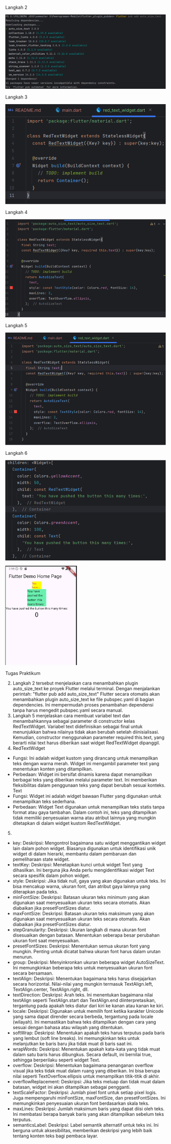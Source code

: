 
Langkah 2

![img.png](img.png)

Langkah 3

![img_1.png](img_1.png)

Langkah 4

![img_2.png](img_2.png)

Langkah 5

![img_3.png](img_3.png)

Langkah 6

![img_4.png](img_4.png)

![img_5.png](img_5.png)

Tugas Praktikum

2. Langkah 2 tersebut menjelaskan cara menambahkan plugin auto_size_text ke proyek Flutter melalui terminal. Dengan menjalankan perintah:
   "flutter pub add auto_size_text" Flutter secara otomatis akan menambahkan plugin auto_size_text ke file pubspec.yaml di bagian dependencies. Ini mempermudah proses penambahan dependensi tanpa harus mengedit pubspec.yaml secara manual.
3. Langkah 5 menjelaskan cara membuat variabel text dan menambahkannya sebagai parameter di constructor kelas RedTextWidget. Variabel text didefinisikan sebagai final untuk menunjukkan bahwa nilainya tidak akan berubah setelah diinisialisasi. 
Kemudian, constructor menggunakan parameter required this.text, yang berarti nilai text harus diberikan saat widget RedTextWidget dipanggil.
4. RedTextWidget
- Fungsi: Ini adalah widget kustom yang dirancang untuk menampilkan teks dengan warna merah. Widget ini mengambil parameter text yang menentukan konten yang ditampilkan.
- Perbedaan: Widget ini bersifat dinamis karena dapat menampilkan berbagai teks yang diberikan melalui parameter text. Ini memberikan fleksibilitas dalam penggunaan teks yang dapat berubah sesuai konteks.
Text
- Fungsi: Widget ini adalah widget bawaan Flutter yang digunakan untuk menampilkan teks sederhana.
- Perbedaan: Widget Text digunakan untuk menampilkan teks statis tanpa format atau gaya tambahan. Dalam contoh ini, teks yang ditampilkan tidak memiliki penyesuaian warna atau atribut lainnya yang mungkin ditetapkan di dalam widget kustom RedTextWidget.
5. 
- key:
Deskripsi: Mengontrol bagaimana satu widget menggantikan widget lain dalam pohon widget. Biasanya digunakan untuk identifikasi unik widget di dalam hierarki, membantu dalam pembaruan dan pemeliharaan state widget.
- textKey:
Deskripsi: Menetapkan kunci untuk widget Text yang dihasilkan. Ini berguna jika Anda perlu mengidentifikasi widget Text secara spesifik dalam pohon widget.
- style:
Deskripsi: Jika tidak null, gaya yang akan digunakan untuk teks. Ini bisa mencakup warna, ukuran font, dan atribut gaya lainnya yang diterapkan pada teks.
- minFontSize:
Deskripsi: Batasan ukuran teks minimum yang akan digunakan saat menyesuaikan ukuran teks secara otomatis. Akan diabaikan jika presetFontSizes diatur.
- maxFontSize:
Deskripsi: Batasan ukuran teks maksimum yang akan digunakan saat menyesuaikan ukuran teks secara otomatis. Akan diabaikan jika presetFontSizes diatur.
- stepGranularity:
Deskripsi: Ukuran langkah di mana ukuran font disesuaikan dengan batasan. Menentukan seberapa besar perubahan ukuran font saat menyesuaikan.
- presetFontSizes:
Deskripsi: Menentukan semua ukuran font yang mungkin. Penting untuk dicatat bahwa ukuran font harus dalam urutan menurun.
- group:
Deskripsi: Menyinkronkan ukuran beberapa widget AutoSizeText. Ini memungkinkan beberapa teks untuk menyesuaikan ukuran font secara bersamaan.
- textAlign:
Deskripsi: Menentukan bagaimana teks harus disejajarkan secara horizontal. Nilai-nilai yang mungkin termasuk TextAlign.left, TextAlign.center, TextAlign.right, dll.
- textDirection:
Deskripsi: Arah teks. Ini menentukan bagaimana nilai textAlign seperti TextAlign.start dan TextAlign.end diinterpretasikan, tergantung pada apakah teks diatur dari kiri ke kanan atau kanan ke kiri.
- locale:
Deskripsi: Digunakan untuk memilih font ketika karakter Unicode yang sama dapat dirender secara berbeda, tergantung pada locale (wilayah). Ini memastikan bahwa teks ditampilkan dengan cara yang sesuai dengan bahasa atau wilayah yang ditentukan.
- softWrap:
Deskripsi: Menentukan apakah teks harus terputus pada baris yang lembut (soft line breaks). Ini memungkinkan teks untuk melanjutkan ke baris baru jika tidak muat di baris saat ini.
- wrapWords:
Deskripsi: Menentukan apakah kata-kata yang tidak muat dalam satu baris harus dibungkus. Secara default, ini bernilai true, sehingga berperilaku seperti widget Text.
- overflow:
Deskripsi: Menentukan bagaimana penanganan overflow visual jika teks tidak muat dalam ruang yang diberikan. Ini bisa berupa nilai seperti TextOverflow.ellipsis untuk menampilkan titik-titik di akhir.
- overflowReplacement:
Deskripsi: Jika teks meluap dan tidak muat dalam batasan, widget ini akan ditampilkan sebagai pengganti.
- textScaleFactor:
Deskripsi: Jumlah pixel font untuk setiap pixel logis. Juga mempengaruhi minFontSize, maxFontSize, dan presetFontSizes. Ini memungkinkan penyesuaian ukuran font berdasarkan skala teks.
- maxLines:
Deskripsi: Jumlah maksimum baris yang dapat diisi oleh teks. Ini membatasi berapa banyak baris yang akan ditampilkan sebelum teks terputus.
- semanticsLabel:
Deskripsi: Label semantik alternatif untuk teks ini. Ini berguna untuk aksesibilitas, memberikan deskripsi yang lebih baik tentang konten teks bagi pembaca layar.